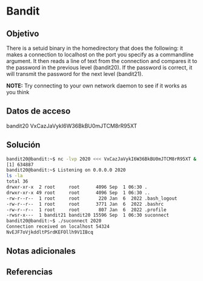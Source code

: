 # Bandit

## Objetivo
There is a setuid binary in the homedirectory that does the following: it makes a connection to localhost on the port you specify as a commandline argument. It then reads a line of text from the connection and compares it to the password in the previous level (bandit20). If the password is correct, it will transmit the password for the next level (bandit21).

**NOTE:** Try connecting to your own network daemon to see if it works as you think

## Datos de acceso
bandit20
VxCazJaVykI6W36BkBU0mJTCM8rR95XT

## Solución 
```bash
bandit20@bandit:~$ nc -lvp 2020 <<< VxCazJaVykI6W36BkBU0mJTCM8rR95XT &
[1] 634887
bandit20@bandit:~$ Listening on 0.0.0.0 2020
ls -la
total 36
drwxr-xr-x  2 root     root      4096 Sep  1 06:30 .
drwxr-xr-x 49 root     root      4096 Sep  1 06:30 ..
-rw-r--r--  1 root     root       220 Jan  6  2022 .bash_logout
-rw-r--r--  1 root     root      3771 Jan  6  2022 .bashrc
-rw-r--r--  1 root     root       807 Jan  6  2022 .profile
-rwsr-x---  1 bandit21 bandit20 15596 Sep  1 06:30 suconnect
bandit20@bandit:~$ ./suconnect 2020
Connection received on localhost 54324
NvEJF7oVjkddltPSrdKEFOllh9V1IBcq
```

## Notas adicionales

## Referencias
